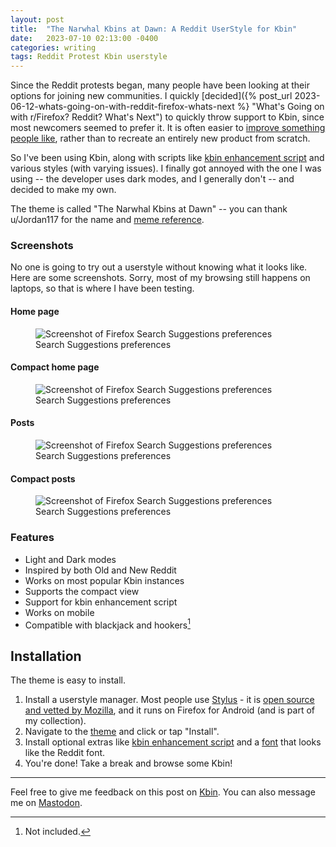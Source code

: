 ```yaml
---
layout: post
title:  "The Narwhal Kbins at Dawn: A Reddit UserStyle for Kbin"
date:   2023-07-10 02:13:00 -0400
categories: writing
tags: Reddit Protest Kbin userstyle
---
```


Since the Reddit protests began, many people have been looking at their options for joining new communities. I quickly [decided]({% post_url 2023-06-12-whats-going-on-with-reddit-firefox-whats-next %} "What's Going on with r/Firefox? Reddit? What's Next") to quickly throw support to Kbin, since most newcomers seemed to prefer it. It is often easier to [improve something people like](https://mastodon.social/@yoasif/110669457588723474), rather than to recreate an entirely new product from scratch.

So I've been using Kbin, along with scripts like [kbin enhancement script](https://greasyfork.org/en/scripts/468612-kbin-enhancement-script) and various styles (with varying issues). I finally got annoyed with the one I was using -- the developer uses dark modes, and I generally don't -- and decided to make my own. 

The theme is called "The Narwhal Kbins at Dawn" -- you can thank u/Jordan117 for the name and [meme reference](https://knowyourmeme.com/memes/the-narwhal-bacons-at-midnight "The Narwhal Bacons at Midnight").

### Screenshots

No one is going to try out a userstyle without knowing what it looks like. Here are some screenshots. Sorry, most of my browsing still happens on laptops, so that is where I have been testing.

#### Home page

<p>
	<figure>
	<picture>
	  <source media="(prefers-color-scheme: light)" type="image/webp" srcset="{{site.url}}/assets/images/userstyles/the-narwhal-kbins-at-dawn/1.0/light/home-styled.webp,
	          {{site.url}}/assets/images/userstyles/the-narwhal-kbins-at-dawn/1.0/light/home-styled-2x.webp 2x">
	  <source media="(prefers-color-scheme: dark)" type="image/webp" srcset="{{site.url}}/assets/images/userstyles/the-narwhal-kbins-at-dawn/1.0/dark/home-styled.webp,
	          {{site.url}}/assets/images/userstyles/the-narwhal-kbins-at-dawn/1.0/dark/home-styled-2x.webp 2x">
	  <source media="(prefers-color-scheme: light)" type="image/png" srcset="{{site.url}}/assets/images/userstyles/the-narwhal-kbins-at-dawn/1.0/light/home-styled.png,
	  		  {{site.url}}/assets/images/userstyles/the-narwhal-kbins-at-dawn/1.0/light/home-styled-2x.png 2x">
	  <source media="(prefers-color-scheme: dark)" type="image/png" srcset="{{site.url}}/assets/images/userstyles/the-narwhal-kbins-at-dawn/1.0/dark/home-styled.png,
	  		  {{site.url}}/assets/images/userstyles/the-narwhal-kbins-at-dawn/1.0/dark/home-styled-2x.png 2x">
	  <img src="{{site.url}}/assets/images/userstyles/the-narwhal-kbins-at-dawn/1.0/dark/home-styled.png" srcset="{{site.url}}/assets/images/userstyles/the-narwhal-kbins-at-dawn/1.0/light/home-styled-2x.png 2x" alt="Screenshot of Firefox Search Suggestions preferences"/>
	  <figcaption>Search Suggestions preferences</figcaption>
	</picture>
</figure>
</p>

#### Compact home page

<p>
	<figure>
	<picture>
	  <source media="(prefers-color-scheme: light)" type="image/webp" srcset="{{site.url}}/assets/images/userstyles/the-narwhal-kbins-at-dawn/1.0/light/home-styled-compact.webp,
	          {{site.url}}/assets/images/userstyles/the-narwhal-kbins-at-dawn/1.0/light/home-styled-compact-2x.webp 2x">
	  <source media="(prefers-color-scheme: dark)" type="image/webp" srcset="{{site.url}}/assets/images/userstyles/the-narwhal-kbins-at-dawn/1.0/dark/home-styled-compact.webp,
	          {{site.url}}/assets/images/userstyles/the-narwhal-kbins-at-dawn/1.0/dark/home-styled-compact-2x.webp 2x">
	  <source media="(prefers-color-scheme: light)" type="image/png" srcset="{{site.url}}/assets/images/userstyles/the-narwhal-kbins-at-dawn/1.0/light/home-styled-compact.png,
	  		  {{site.url}}/assets/images/userstyles/the-narwhal-kbins-at-dawn/1.0/light/home-styled-compact-2x.png 2x">
	  <source media="(prefers-color-scheme: dark)" type="image/png" srcset="{{site.url}}/assets/images/userstyles/the-narwhal-kbins-at-dawn/1.0/dark/home-styled-compact.png,
	  		  {{site.url}}/assets/images/userstyles/the-narwhal-kbins-at-dawn/1.0/dark/home-styled-compact-2x.png 2x">
	  <img src="{{site.url}}/assets/images/userstyles/the-narwhal-kbins-at-dawn/1.0/dark/home-styled-compact.png" srcset="{{site.url}}/assets/images/userstyles/the-narwhal-kbins-at-dawn/1.0/light/home-styled-compact-2x.png 2x" alt="Screenshot of Firefox Search Suggestions preferences"/>
	  <figcaption>Search Suggestions preferences</figcaption>
	</picture>
</figure>
</p>

#### Posts

<p>
	<figure>
	<picture>
	  <source media="(prefers-color-scheme: light)" type="image/webp" srcset="{{site.url}}/assets/images/userstyles/the-narwhal-kbins-at-dawn/1.0/light/post-styled.webp,
	          {{site.url}}/assets/images/userstyles/the-narwhal-kbins-at-dawn/1.0/light/post-styled-2x.webp 2x">
	  <source media="(prefers-color-scheme: dark)" type="image/webp" srcset="{{site.url}}/assets/images/userstyles/the-narwhal-kbins-at-dawn/1.0/dark/post-styled.webp,
	          {{site.url}}/assets/images/userstyles/the-narwhal-kbins-at-dawn/1.0/dark/post-styled-2x.webp 2x">
	  <source media="(prefers-color-scheme: light)" type="image/png" srcset="{{site.url}}/assets/images/userstyles/the-narwhal-kbins-at-dawn/1.0/light/post-styled.png,
	  		  {{site.url}}/assets/images/userstyles/the-narwhal-kbins-at-dawn/1.0/light/post-styled-2x.png 2x">
	  <source media="(prefers-color-scheme: dark)" type="image/png" srcset="{{site.url}}/assets/images/userstyles/the-narwhal-kbins-at-dawn/1.0/dark/post-styled.png,
	  		  {{site.url}}/assets/images/userstyles/the-narwhal-kbins-at-dawn/1.0/dark/post-styled-2x.png 2x">
	  <img src="{{site.url}}/assets/images/userstyles/the-narwhal-kbins-at-dawn/1.0/dark/post-styled.png" srcset="{{site.url}}/assets/images/userstyles/the-narwhal-kbins-at-dawn/1.0/light/post-styled-2x.png 2x" alt="Screenshot of Firefox Search Suggestions preferences"/>
	  <figcaption>Search Suggestions preferences</figcaption>
	</picture>
</figure>
</p>

#### Compact posts

<p>
	<figure>
	<picture>
	  <source media="(prefers-color-scheme: light)" type="image/webp" srcset="{{site.url}}/assets/images/userstyles/the-narwhal-kbins-at-dawn/1.0/light/post-styled-compact.webp,
	          {{site.url}}/assets/images/userstyles/the-narwhal-kbins-at-dawn/1.0/light/post-styled-compact-2x.webp 2x">
	  <source media="(prefers-color-scheme: dark)" type="image/webp" srcset="{{site.url}}/assets/images/userstyles/the-narwhal-kbins-at-dawn/1.0/dark/post-styled-compact.webp,
	          {{site.url}}/assets/images/userstyles/the-narwhal-kbins-at-dawn/1.0/dark/post-styled-compact-2x.webp 2x">
	  <source media="(prefers-color-scheme: light)" type="image/png" srcset="{{site.url}}/assets/images/userstyles/the-narwhal-kbins-at-dawn/1.0/light/post-styled-compact.png,
	  		  {{site.url}}/assets/images/userstyles/the-narwhal-kbins-at-dawn/1.0/light/post-styled-compact-2x.png 2x">
	  <source media="(prefers-color-scheme: dark)" type="image/png" srcset="{{site.url}}/assets/images/userstyles/the-narwhal-kbins-at-dawn/1.0/dark/post-styled-compact.png,
	  		  {{site.url}}/assets/images/userstyles/the-narwhal-kbins-at-dawn/1.0/dark/post-styled-compact-2x.png 2x">
	  <img src="{{site.url}}/assets/images/userstyles/the-narwhal-kbins-at-dawn/1.0/dark/post-styled-compact.png" srcset="{{site.url}}/assets/images/userstyles/the-narwhal-kbins-at-dawn/1.0/light/post-styled-compact-2x.png 2x" alt="Screenshot of Firefox Search Suggestions preferences"/>
	  <figcaption>Search Suggestions preferences</figcaption>
	</picture>
</figure>
</p>

### Features

* Light and Dark modes
* Inspired by both Old and New Reddit
* Works on most popular Kbin instances
* Supports the compact view
* Support for kbin enhancement script
* Works on mobile
* Compatible with blackjack and hookers[^1]

[^1]: Not included.

## Installation

The theme is easy to install. 

1. Install a userstyle manager. Most people use [Stylus](https://addons.mozilla.org/firefox/addon/styl-us/) - it is [open source and vetted by Mozilla](https://support.mozilla.org/kb/add-on-badges), and it runs on Firefox for Android (and is part of my collection).
2. Navigate to the [theme](#) and click or tap "Install".
3. Install optional extras like [kbin enhancement script](https://greasyfork.org/en/scripts/468612-kbin-enhancement-script) and a [font](https://userstyles.world/style/10836/rockoflf-bold-for-kbin) that looks like the Reddit font. 
4. You're done! Take a break and browse some Kbin!


---

Feel free to give me feedback on this post on [Kbin](#). You can also message me on [Mastodon](https://mastodon.social/@yoasif).
